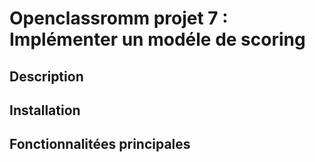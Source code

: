 # Openclassromm projet 7 : Implémenter un modéle de scoring
## Description

## Installation

## Fonctionnalitées principales